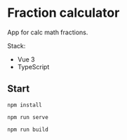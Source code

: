 # Fraction calculator

App for calc math fractions.

Stack:
- Vue 3
- TypeScript

## Start
```
npm install

npm run serve

npm run build
```
